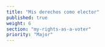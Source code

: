 ```yaml
---
title: "Mis derechos como elector"
published: true
weight: 6
section: "my-rights-as-a-voter"
priority: "Major"
---
```

